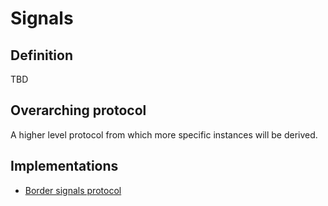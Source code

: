 # Signals

## Definition

TBD

## Overarching protocol

A higher level protocol from which more specific instances will be derived.

## Implementations

- [Border signals protocol](https://github.com/nickabs/border-signals-protocol)
